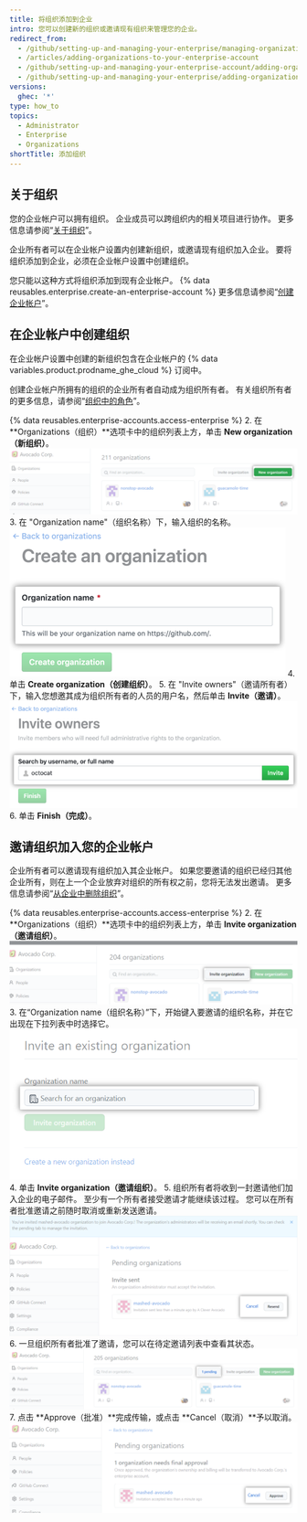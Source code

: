 ```yaml
---
title: 将组织添加到企业
intro: 您可以创建新的组织或邀请现有组织来管理您的企业。
redirect_from:
  - /github/setting-up-and-managing-your-enterprise/managing-organizations-in-your-enterprise-account/adding-organizations-to-your-enterprise-account
  - /articles/adding-organizations-to-your-enterprise-account
  - /github/setting-up-and-managing-your-enterprise-account/adding-organizations-to-your-enterprise-account
  - /github/setting-up-and-managing-your-enterprise/adding-organizations-to-your-enterprise-account
versions:
  ghec: '*'
type: how_to
topics:
  - Administrator
  - Enterprise
  - Organizations
shortTitle: 添加组织
---
```


## 关于组织

您的企业帐户可以拥有组织。 企业成员可以跨组织内的相关项目进行协作。 更多信息请参阅“[关于组织](/organizations/collaborating-with-groups-in-organizations/about-organizations)”。

企业所有者可以在企业帐户设置内创建新组织，或邀请现有组织加入企业。 要将组织添加到企业，必须在企业帐户设置中创建组织。

您只能以这种方式将组织添加到现有企业帐户。 {% data reusables.enterprise.create-an-enterprise-account %} 更多信息请参阅“[创建企业帐户](/admin/overview/creating-an-enterprise-account)”。

## 在企业帐户中创建组织

在企业帐户设置中创建的新组织包含在企业帐户的 {% data variables.product.prodname_ghe_cloud %} 订阅中。

创建企业帐户所拥有的组织的企业所有者自动成为组织所有者。 有关组织所有者的更多信息，请参阅“[组织中的角色](/organizations/managing-peoples-access-to-your-organization-with-roles/roles-in-an-organization)”。

{% data reusables.enterprise-accounts.access-enterprise %}
2. 在 **Organizations（组织）**选项卡中的组织列表上方，单击 **New organization（新组织）**。 ![新组织按钮](/assets/images/help/business-accounts/enterprise-account-add-org.png)
3. 在 "Organization name"（组织名称）下，输入组织的名称。 ![用于输入新组织名称的字段](/assets/images/help/business-accounts/new-organization-name-field.png)
4. 单击 **Create organization（创建组织）**。
5. 在 "Invite owners"（邀请所有者）下，输入您想邀其成为组织所有者的人员的用户名，然后单击 **Invite（邀请）**。 ![组织所有者搜索字段和邀请按钮](/assets/images/help/business-accounts/invite-org-owner.png)
6. 单击 **Finish（完成）**。

## 邀请组织加入您的企业帐户

企业所有者可以邀请现有组织加入其企业帐户。 如果您要邀请的组织已经归其他企业所有，则在上一个企业放弃对组织的所有权之前，您将无法发出邀请。 更多信息请参阅“[从企业中删除组织](/admin/user-management/managing-organizations-in-your-enterprise/removing-organizations-from-your-enterprise)”。

{% data reusables.enterprise-accounts.access-enterprise %}
2. 在 **Organizations（组织）**选项卡中的组织列表上方，单击 **Invite organization（邀请组织）**。 ![邀请组织](/assets/images/help/business-accounts/enterprise-account-invite-organization.png)
3. 在“Organization name（组织名称）”下，开始键入要邀请的组织名称，并在它出现在下拉列表中时选择它。 ![搜索组织](/assets/images/help/business-accounts/enterprise-account-search-for-organization.png)
4. 单击 **Invite organization（邀请组织）**。
5. 组织所有者将收到一封邀请他们加入企业的电子邮件。 至少有一个所有者接受邀请才能继续该过程。 您可以在所有者批准邀请之前随时取消或重新发送邀请。 ![取消或重新发送](/assets/images/help/business-accounts/enterprise-account-invitation-sent.png)
6. 一旦组织所有者批准了邀请，您可以在待定邀请列表中查看其状态。 ![待定邀请](/assets/images/help/business-accounts/enterprise-account-pending.png)
7. 点击 **Approve（批准）**完成传输，或点击 **Cancel（取消）**予以取消。 ![批准邀请](/assets/images/help/business-accounts/enterprise-account-transfer-approve.png)

